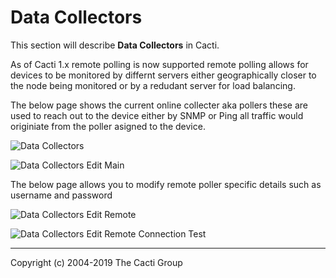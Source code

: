# Data Collectors

This section will describe **Data Collectors** in Cacti.

As of Cacti 1.x remote polling is now supported remote polling allows for devices to be monitored by differnt servers 
either geographically closer to the node being monitored or by a redudant server for load balancing.

The below page shows the current online collecter aka pollers these are used to reach out to the device either by SNMP or Ping
all traffic would originiate from the poller asigned to the device.

![Data Collectors](images/data-collectors.png)

![Data Collectors Edit Main](images/data-collectors-edit-main.png)

The below page allows you to modify remote poller specific details such as username and password

![Data Collectors Edit Remote](images/data-collectors-edit-remote1.png)

![Data Collectors Edit Remote Connection Test](images/data-collectors-edit-remote2.png)

---
Copyright (c) 2004-2019 The Cacti Group
